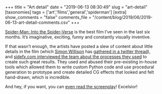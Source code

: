 +++
title = "Art detail"
date = "2019-06-13 08:30:49"
slug = "art-detail"
[taxonomies]
tags = ['art','films','general','spiderman']
[extra]
show_comments = "false"
comments_file = "/content/blog/2019/06/2019-06-13-art-detail-comments.csv"
+++

[Spider-Man: Into the Spider-Verse](https://en.wikipedia.org/wiki/Spider-Man:_Into_the_Spider-Verse) is the best film I’ve seen in the last six months. It’s imaginative, exciting, funny and constantly visually inventive.

If that wasn’t enough, the artists have posted a slew of content about little details in the film (which [Simon Willison](https://simonwillison.net/) has [gathered in a twitter thread](https://twitter.com/simonw/status/1077737871602110466)), and [sidefx.com interviewed the team about the processes they used](https://www.sidefx.com/community/spider-man-into-the-spider-verse/) to create such great results. They used and abused their pre-existing in-house tools which allowed them to write custom Python code and use procedural generation to prototype and create detailed CG effects that looked and felt hand-drawn, which is incredible.

And hey, if you want, you can [even read the screenplay](http://origin-flash.sonypictures.com/ist/awards_screenplays/SV_screenplay.pdf)! Excelsior!
